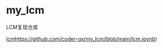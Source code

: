 # my_lcm
LCM复现仓库


 [lcm](https://github.com/coder-gx/my_lcm/blob/main/lcm.ipynb)https://github.com/coder-gx/my_lcm/blob/main/lcm.ipynb)

